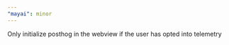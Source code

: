```yaml
---
"mayai": minor
---
```


Only initialize posthog in the webview if the user has opted into telemetry
